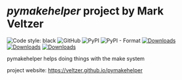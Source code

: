 

# *pymakehelper* project by Mark Veltzer

![Code style: black](https://img.shields.io/badge/code%20style-black-000000.svg)
![GitHub](https://img.shields.io/github/license/veltzer/pymakehelper)
![PyPI](https://img.shields.io/pypi/v/pymakehelper)
![PyPI - Format](https://img.shields.io/pypi/format/pymakehelper)
[![Downloads](https://pepy.tech/badge/pytsv)](https://pepy.tech/project/pymakehelper)
[![Downloads](https://pepy.tech/badge/pytsv/month)](https://pepy.tech/project/pymakehelper/month)
[![Downloads](https://pepy.tech/badge/pytsv/week)](https://pepy.tech/project/pymakehelper/week)


pymakehelper helps doing things with the make system

project website: https://veltzer.github.io/pymakehelper

